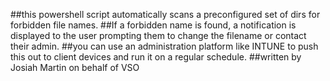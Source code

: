 ##this powershell script automatically scans a preconfigured set of dirs for forbidden file names. 
##If a forbidden name is found, a notification is displayed to the user prompting them to change the filename or contact their admin.
##you can use an administration platform like INTUNE to push this out to client devices and run it on a regular schedule.
##written by Josiah Martin on behalf of VSO
